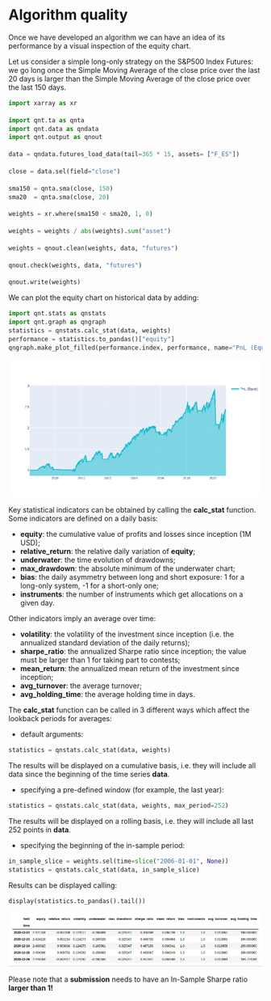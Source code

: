 # Algorithm quality

Once we have developed an algorithm we can have an idea of its performance by a visual inspection of the equity chart.

Let us consider a simple long-only strategy on the S&P500 Index Futures: we go long once the Simple Moving Average of the close price over the last 20 days is larger than the Simple Moving Average of the close price over the last 150 days.

```python
import xarray as xr

import qnt.ta as qnta
import qnt.data as qndata
import qnt.output as qnout

data = qndata.futures_load_data(tail=365 * 15, assets= ["F_ES"])

close = data.sel(field="close")

sma150 = qnta.sma(close, 150)
sma20  = qnta.sma(close, 20)

weights = xr.where(sma150 < sma20, 1, 0)

weights = weights / abs(weights).sum("asset")

weights = qnout.clean(weights, data, "futures")

qnout.check(weights, data, "futures")

qnout.write(weights)
```

We can plot the equity chart on historical data by adding:

```python
import qnt.stats as qnstats
import qnt.graph as qngraph
statistics = qnstats.calc_stat(data, weights)
performance = statistics.to_pandas()["equity"]
qngraph.make_plot_filled(performance.index, performance, name="PnL (Equity)")
```

![plot](./pictures/newplot.png)

Key statistical indicators can be obtained by calling the **calc_stat** function. Some indicators are defined on a daily basis:

* **equity**: the cumulative value of profits and losses since inception (1M USD);
* **relative_return**: the relative daily variation of **equity**;
* **underwater**: the time evolution of drawdowns;
* **max_drawdown**: the absolute minimum of the underwater chart;
* **bias**: the daily asymmetry between long and short exposure: 1 for a long-only system, -1 for a short-only one;
* **instruments**: the number of instruments which get allocations on a given day.

Other indicators imply an average over time:

* **volatility**: the volatility of the investment since inception (i.e. the annualized standard deviation of the daily returns);
* **sharpe_ratio**: the annualized Sharpe ratio since inception; the value must be larger than 1 for taking part to contests;
* **mean_return**: the annualized mean return of the investment since inception;
* **avg_turnover**: the average turnover;
* **avg_holding_time**: the average holding time in days.

The **calc_stat** function can be called in 3 different ways which affect the lookback periods for averages:

* default arguments: 
```python
statistics = qnstats.calc_stat(data, weights)
```
The results will be displayed on a cumulative basis, i.e. they will include all data since the beginning of the time series **data**.

* specifying a pre-defined window (for example, the last year):
```python
statistics = qnstats.calc_stat(data, weights, max_period=252)
```
The results will be displayed on a rolling basis, i.e. they will include all last 252 points in **data**.

* specifying the beginning of the in-sample period:
```python
in_sample_slice = weights.sel(time=slice("2006-01-01", None))
statistics = qnstats.calc_stat(data, in_sample_slice)
```

Results can be displayed calling:
```python
display(statistics.to_pandas().tail())
```
![long](./pictures/long.png)

Please note that a **submission** needs to have an In-Sample Sharpe ratio **larger than 1!**





